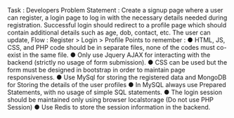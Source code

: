Task : Developers
Problem Statement :
Create a signup page where a user can register, a login page to 
log in with the necessary details needed during registration.
Successful login should redirect to a profile page which should 
contain additional details such as age, dob, contact, etc. The user 
can update,
Flow : Register > Login > Profile
Points to remember :
● HTML, JS, CSS, and PHP code should be in separate files, none of the 
codes must co-exist in the same file.
● Only use Jquery AJAX for interacting with the backend (strictly no usage 
of form submission).
● CSS can be used but the form must be designed in bootstrap in order to 
maintain page responsiveness.
● Use MySql for storing the registered data and MongoDB for Storing the 
details of the user profiles
● In MySQL always use Prepared Statements, with no usage of simple SQL 
statements.
● The login session should be maintained only using browser localstorage
(Do not use PHP Session) 
● Use Redis to store the session information in the backend.
